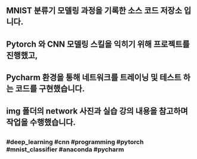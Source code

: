##
## MNIST 분류기 모델링 과정을 기록한 소스 코드 저장소 입니다.
## Pytorch 와 CNN 모델링 스킬을 익히기 위해 프로젝트를 진행했고,
## Pycharm 환경을 통해 네트워크를 트레이닝 및 테스트 하는 코드를 구현했습니다.
## img 폴더의 network 사진과 실습 강의 내용을 참고하며 작업을 수행했습니다.
##
### #deep_learning #cnn #programming #pytorch #mnist_classifier #anaconda #pycharm
##
